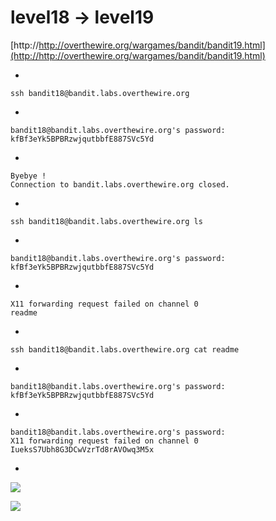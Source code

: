 # level18 -> level19


[http://http://overthewire.org/wargames/bandit/bandit19.html](http://http://overthewire.org/wargames/bandit/bandit19.html)

-

    ssh bandit18@bandit.labs.overthewire.org

-

    bandit18@bandit.labs.overthewire.org's password: kfBf3eYk5BPBRzwjqutbbfE887SVc5Yd


-

    Byebye !
    Connection to bandit.labs.overthewire.org closed.

-

    ssh bandit18@bandit.labs.overthewire.org ls

-

    bandit18@bandit.labs.overthewire.org's password: kfBf3eYk5BPBRzwjqutbbfE887SVc5Yd

-

    X11 forwarding request failed on channel 0
    readme


-

    ssh bandit18@bandit.labs.overthewire.org cat readme

-

    bandit18@bandit.labs.overthewire.org's password: kfBf3eYk5BPBRzwjqutbbfE887SVc5Yd

-

    bandit18@bandit.labs.overthewire.org's password:
    X11 forwarding request failed on channel 0
    IueksS7Ubh8G3DCwVzrTd8rAVOwq3M5x

-

![](http://i.imgur.com/2oaWWl8.png)

![](http://i.imgur.com/yqfktiM.png)